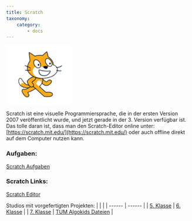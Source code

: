 ```yaml
---
title: Scratch
taxonomy:
    category:
        - docs
---
```

![alt](../../images/chrome_s4a4TtTTX8.png)

Scratch ist eine visuelle Programmiersprache, die in der ersten Version 2007 veröffentlicht wurde, und jetzt gerade in der 3. Version verfügbar ist. Das tolle daran ist, dass man den Scratch-Editor online unter: [https://scratch.mit.edu/](https://scratch.mit.edu/) oder auch offline direkt auf dem Computer nutzen kann.

### Aufgaben:
[Scratch Aufgaben](../../msush/informatik)

### Scratch Links:
[Scratch Editor](https://scratch.mit.edu/projects/editor/)

Studios mit vorgefertigten Projekten:
|  |  |
| ------ | ------ |
| [5. Klasse](https://scratch.mit.edu/studios/5886570/) | [6. Klasse](https://scratch.mit.edu/studios/6034325/) |
| [7. Klasse](https://scratch.mit.edu/studios/25885359/) | [TUM Algokids Dateien](https://scratch.mit.edu/studios/5886681/) |







